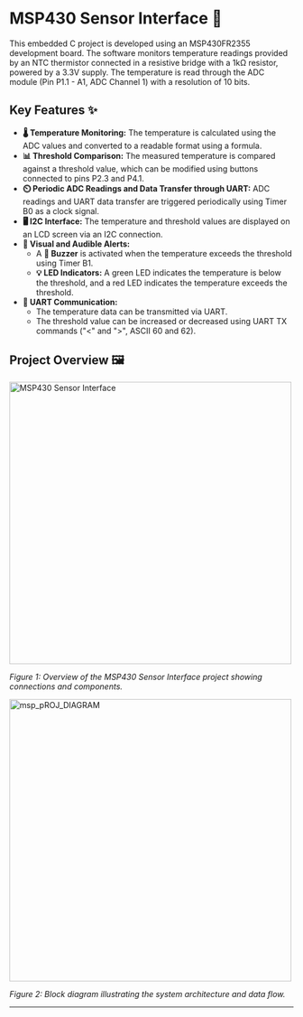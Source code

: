 # MSP430 Sensor Interface 🚀

This embedded C project is developed using an MSP430FR2355 development board. The software monitors temperature readings provided by an NTC thermistor connected in a resistive bridge with a 1kΩ resistor, powered by a 3.3V supply. The temperature is read through the ADC module (Pin P1.1 - A1, ADC Channel 1) with a resolution of 10 bits.

## Key Features ✨

- **🌡️ Temperature Monitoring:** The temperature is calculated using the ADC values and converted to a readable format using a formula.
- **📊 Threshold Comparison:** The measured temperature is compared against a threshold value, which can be modified using buttons connected to pins P2.3 and P4.1.
- **⏲️ Periodic ADC Readings and Data Transfer through UART:** ADC readings and UART data transfer are triggered periodically using Timer B0 as a clock signal.
- **🖥️ I2C Interface:** The temperature and threshold values are displayed on an LCD screen via an I2C connection.
- **🚨 Visual and Audible Alerts:**
  - A **🔔 Buzzer** is activated when the temperature exceeds the threshold using Timer B1.
  - **💡 LED Indicators:** A green LED indicates the temperature is below the threshold, and a red LED indicates the temperature exceeds the threshold.
- **🔄 UART Communication:**
  - The temperature data can be transmitted via UART.
  - The threshold value can be increased or decreased using UART TX commands ("<" and ">", ASCII 60 and 62).

## Project Overview 🖼️

<img src="https://github.com/user-attachments/assets/55e61db3-7699-4fa4-a508-e7967d0ff5d5" alt="MSP430 Sensor Interface" width="500"/>

*Figure 1: Overview of the MSP430 Sensor Interface project showing connections and components.*

<img src="https://github.com/user-attachments/assets/2dc5a040-4a60-4561-98cb-20fd11c03869" alt="msp_pROJ_DIAGRAM" width="500"/>

*Figure 2: Block diagram illustrating the system architecture and data flow.*

---


